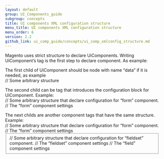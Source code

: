 ```yaml
---
layout: default
group: UI_Components_guide
subgroup: concepts
title: UI components XML configuration structure 
menu_title: UI components XML configuration structure  
menu_order: 6
version: 2.2
github_link: ui_comp_guide/concepts/ui_comp_xmlconfig_structure.md
---
```



Magento uses strict structure to declare UiComponents.
Writing UiComponent’s tag is the first step to declare component.
As example: 
<form>
</form>
The first child of UiComponent should be <arguments/> node with name “data” if it is needed, as example
<form>
    <arguments name=“data”>
        // Some arbitrary structure
    </arguments>
</form>
The second child can be <settings/> tag that introduces the configuration block for UiComponent.
Example: 
<form>
    <arguments name=“data”>
        // Some arbitrary structure that declare configuration for “form” component.
    </arguments>
    <settings>
        // The “form” component settings
    </settings>
</form>
The next childs are another component tags that have the same structure.
Example:
<form>
    <arguments name=“data”>
        // Some arbitrary structure that declare configuration for “form” component.
    </arguments>
    <settings>
        // The “form” component settings
    </settings>
    <fieldset name=“fieldsetName”>
        <arguments name=“data”>
            // Some arbitrary structure that declare configuration for “fieldset” component.
        </arguments>
        <settings>
            // The “fieldset” component settings
        </settings>
        <field name=“fieldName”>
            <settings>
                // The “field” component settings
            </settings>
        </field>
    </fieldset>
</form>